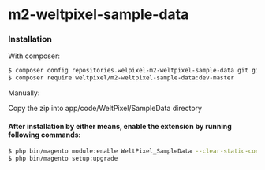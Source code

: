 # m2-weltpixel-sample-data

### Installation

With composer:

```sh
$ composer config repositories.welpixel-m2-weltpixel-sample-data git git@github.com:rusdragos/m2-weltpixel-sample-data.git
$ composer require weltpixel/m2-weltpixel-sample-data:dev-master
```

Manually:

Copy the zip into app/code/WeltPixel/SampleData directory


#### After installation by either means, enable the extension by running following commands:

```sh
$ php bin/magento module:enable WeltPixel_SampleData --clear-static-content
$ php bin/magento setup:upgrade
```
